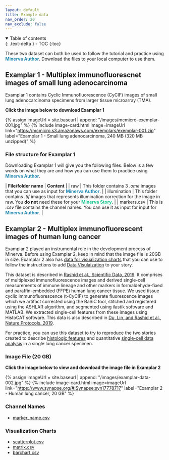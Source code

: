 ```yaml
---
layout: default
title: Example data
nav_order: 20
nav_exclude: false
---
```


<details open markdown="block">
  <summary>
    Table of contents
  </summary>
  {: .text-delta }
  - TOC
{:toc}
</details>

These two dataset can both be used to follow the tutorial and practice using <span style="color: #278AB0;">**Minerva Author**</span>. Download the files to your local computer to use them. 

## Examplar 1 - Multiplex immunofluorescnet images of small lung adenocarcinoma

Examplar 1 contains Cyclic Immunofluorescence (CyCIF) images of small lung adenocarcinoma specimens from larger tissue microarray (TMA).

**Click the image below to download Examplar 1**

<div class="basic-grid mt-6">

{% assign imageUrl = site.baseurl | append: "/images/mcmicro-exemplar-001.jpg" %}
{% include image-card.html 
    image=imageUrl
    link="https://mcmicro.s3.amazonaws.com/exemplars/exemplar-001.zip"
    label="Examplar 1 - Small lung adenocarcinoma, 240 MB (320 MB unzipped)"
%}
</div><!-- end grid -->

### File structure for Examplar 1

Downloading Examplar 1 will give you the following files. Below is a few words on what they are and how you can use them to practice using <span style="color: #278AB0;">**Minerva Author**</span>.

| **File/folder name** | **Content** |
| raw | This folder contains 3 *.ome* images that you can use as input for <span style="color: #278AB0;">**Minerva Author**</span>. |
| illumination | This folder contains *.tif* images that represents illumination correction for the image in raw. You **do not** need these for your <span style="color: #1DC690;">**Minerva Story**</span>. |
| markers.csv | This is *.csv* file contains the channel names. You can use it as input for input for <span style="color: #278AB0;">**Minerva Author**</span>. |

## Examplar 2 - Multiplex immunofluorescent images of human lung cancer

Examplar 2 played an instrumental role in the development process of Minerva. Before using Examplar 2, keep in mind that the image file is 20GB in size. Examplar 2 also has [data for visualization charts](#visualization-charts) that you can use to follow the instructions to add [Data Visulaization](./usage/data-visualizations.md) to your story.

This dataset is described in [Rashid et al., Scientific Data, 2019](https://www.nature.com/articles/s41597-019-0332-y). It comprises of multiplexed immunofluorescence images and derived single-cell measurements of immune lineage and other markers in formaldehyde-fixed and paraffin-embedded (FFPE) human lung cancer tissue. We used tissue cyclic immunofluorescence (t-CyCIF) to generate fluorescence images which we artifact corrected using the BaSiC tool, stitched and registered using the ASHLAR algorithm, and segmented using ilastik software and MATLAB. We extracted single-cell features from these images using HistoCAT software. This data is also described in [Du, Lin, and Rashid et al., Nature Protocols, 2019](https://www.nature.com/articles/s41596-019-0206-y).

For practice, you can use this dataset to try to reproduce the two stories created to describe [histologic features](https://www.cycif.org/data/du-lin-rashid-nat-protoc-2019/osd-LUNG_3.html) and quantitative [single-cell data analysis](https://www.cycif.org/data/du-lin-rashid-nat-protoc-2019/osd-LUNG_3_DATA.html) in a single lung cancer specimen.

### Image File (20 GB)

**Click the image below to view and download the image file in Examplar 2**

<div class="basic-grid mt-6">

{% assign imageUrl = site.baseurl | append: "/images/examplar-data-002.jpg" %}
{% include image-card.html 
    image=imageUrl
    link="https://www.synapse.org/#!Synapse:syn17778717"
    label="Examplar 2 - Human lung cancer, 20 GB"
%}

</div><!-- end grid -->

### Channel Names

<!-- https://www.synapse.org/#!Synapse:syn21815856/files/ -->
- [marker_name.csv](https://gist.githubusercontent.com/thejohnhoffer/f08eac0a9e15ad50eeb21f84276c93e4/raw/marker_names.csv)

### Visualization Charts

- [scatterplot.csv](https://gist.githubusercontent.com/thejohnhoffer/f08eac0a9e15ad50eeb21f84276c93e4/raw/scatterplot.csv)
- [matrix.csv](https://gist.githubusercontent.com/thejohnhoffer/f08eac0a9e15ad50eeb21f84276c93e4/raw/matrix.csv)
- [barchart.csv](https://gist.githubusercontent.com/thejohnhoffer/f08eac0a9e15ad50eeb21f84276c93e4/raw/barchart.csv)
